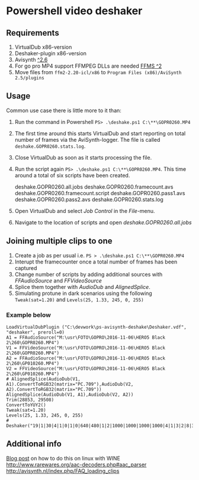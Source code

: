 # Powershell video deshaker

## Requirements
1. VirtualDub x86-version
2. Deshaker-plugin x86-version
3. Avisynth [^2.6](https://sourceforge.net/projects/avisynth2/files/latest/download)
4. For go pro MP4 support FFMPEG DLLs are needed [FFMS ^2](https://github.com/FFMS/ffms2/releases)
5. Move files from `ffm2-2.20-icl/x86` to `Program Files (x86)/AviSynth 2.5/plugins`

## Usage
Common use case there is little more to it than:

1. Run the command in Powershell `PS> .\deshake.ps1 C:\**\GOPR0260.MP4`
2. The first time around this starts VirtualDub and start reporting on total number of frames via the AviSynth-logger. The file is called `deshake.GOPR0260.stats.log`.
3. Close VirtualDub as soon as it starts processing the file.
4. Run the script again `PS> .\deshake.ps1 C:\**\GOPR0260.MP4`. This time around a total of six scripts have been created.


	deshake.GOPR0260.all.jobs
	deshake.GOPR0260.framecount.avs
	deshake.GOPR0260.framecount.script
	deshake.GOPR0260.pass1.avs
	deshake.GOPR0260.pass2.avs
	deshake.GOPR0260.stats.log

5. Open VirtualDub and select *Job Control* in the *File*-menu.
6. Navigate to the location of scripts and open *deshake.GOPR0260.all.jobs*

## Joining multiple clips to one

1. Create a job as per usual i.e. `PS > .\deshake.ps1 C:\**\GOPR0260.MP4`
2. Interupt the framecounter once a total number of frames has been captured 
3. Change number of scripts by adding additional sources with *FFAudioSource* and *FFVideoSource*
4. Splice them together with *AudioDub* and *AlignedSplice*. 
5. Simulating protune in dark scenarios using the following `Tweak(sat=1.20)` and `Levels(25, 1.33, 245, 0, 255)`

### Example below

	LoadVirtualDubPlugin ("C:\devwork\ps-avisynth-deshake\Deshaker.vdf", "deshaker", preroll=0)
	A1 = FFAudioSource("M:\usr\FOTO\GOPRO\2016-11-06\HERO5 Black 2\260\GOPR0260.MP4")
	V1 = FFVideoSource("M:\usr\FOTO\GOPRO\2016-11-06\HERO5 Black 2\260\GOPR0260.MP4")
	A2 = FFAudioSource("M:\usr\FOTO\GOPRO\2016-11-06\HERO5 Black 2\260\GP010260.MP4")
	V2 = FFVideoSource("M:\usr\FOTO\GOPRO\2016-11-06\HERO5 Black 2\260\GP010260.MP4")
	# AlignedSplice(AudioDub(V1, A1).ConvertToRGB32(matrix="PC.709"),AudioDub(V2, A2).ConvertToRGB32(matrix="PC.709"))
	AlignedSplice(AudioDub(V1, A1),AudioDub(V2, A2))
	Trim(28853, 29508)
	ConvertToYUY2()
	Tweak(sat=1.20)
	Levels(25, 1.33, 245, 0, 255)
	# Deshaker("19|1|30|4|1|0|1|0|640|480|1|2|1000|1000|1000|1000|4|1|3|2|8|30|300|4|C:\\usr\\xyz\\Deshaker.log|0|0|0|0|0|0|0|0|0|0|0|0|0|1|10|10|5|10|0|0|30|30|0|0|1|0|1|1|0|10|1000|1|90|1|1|20|5000|100|20|1|0|ff00ff")

## Additional info
[Blog post](http://abarry.org/avisynth-virtualdub-linux-gopro-hero-4-black-120fps-video/
) on how to do this on linux with WINE
http://www.rarewares.org/aac-decoders.php#aac_parser
http://avisynth.nl/index.php/FAQ_loading_clips
